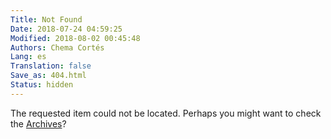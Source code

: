 ```yaml
---
Title: Not Found
Date: 2018-07-24 04:59:25
Modified: 2018-08-02 00:45:48
Authors: Chema Cortés
Lang: es
Translation: false
Save_as: 404.html
Status: hidden
---
```


The requested item could not be located. Perhaps you might want to check
the [Archives](/archives.html)?